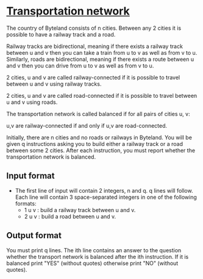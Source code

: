 # [Transportation network][link]

The country of Byteland consists of n cities. Between any 2 cities it is possible to have a railway track and a road.

Railway tracks are bidirectional, meaning if there exists a railway track between u and v then you can take a train from u to v as well as from v to u. Similarly, roads are bidirectional, meaning if there exists a route between u and v then you can drive from u to v as well as from v to u.

2 cities, u and v are called railway-connected if it is possible to travel between u and v using railway tracks.

2 cities, u and v are called road-connected if it is possible to travel between u and v using roads.

The transportation network is called balanced if for all pairs of cities u, v:

u,v are railway-connected if and only if u,v are road-connected.

Initially, there are n cities and no roads or railways in Byteland. You will be given q instructions asking you to build either a railway track or a road between some 2 cities. After each instruction, you must report whether the transportation network is balanced.

## Input format

- The first line of input will contain 2 integers, n and q. q lines will follow. Each line will contain 3 space-separated integers in one of the following formats:
  - 1 u v : build a railway track between u and v.
  - 2 u v : build a road between u and v.

## Output format

You must print q lines. The ith line contains an answer to the question whether the transport network is balanced after the ith instruction. If it is balanced print "YES" (without quotes) otherwise print "NO" (without quotes).

[link]: https://www.hackerearth.com/practice/algorithms/graphs/strongly-connected-components/practice-problems/algorithm/transportation-network-a3bc571b/
